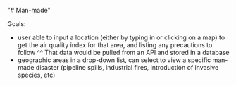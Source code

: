 "# Man-made" 

Goals:
- user able to input a location (either by typing in or clicking on a map) to get the air quality index for that area, and listing any precautions to follow
^^ That data would be pulled from an API and stored in a database
- geographic areas in a drop-down list, can select to view a specific man-made disaster (pipeline spills, industrial fires, introduction of invasive species, etc)
